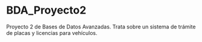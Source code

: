 # BDA_Proyecto2
Proyecto 2 de Bases de Datos Avanzadas. Trata sobre un sistema de trámite de placas y licencias para vehículos.
